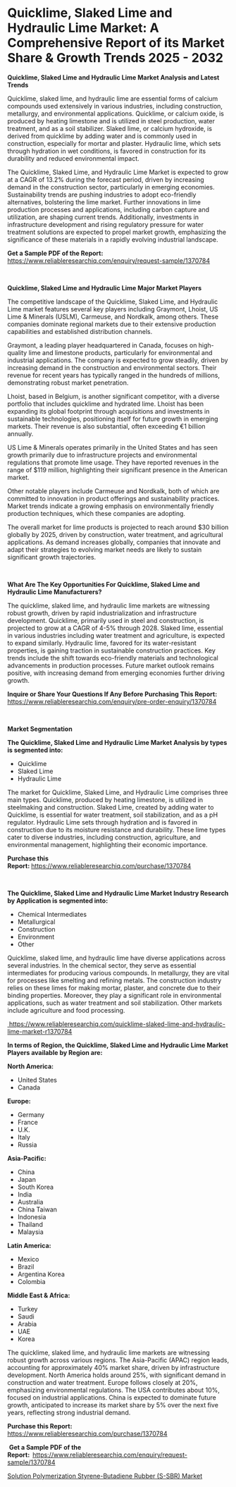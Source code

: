 <p><h1>Quicklime, Slaked Lime and Hydraulic Lime Market: A Comprehensive Report of its Market Share & Growth Trends 2025 - 2032</h1></p><p><strong>Quicklime, Slaked Lime and Hydraulic Lime Market Analysis and Latest Trends</strong></p>
<p><p>Quicklime, slaked lime, and hydraulic lime are essential forms of calcium compounds used extensively in various industries, including construction, metallurgy, and environmental applications. Quicklime, or calcium oxide, is produced by heating limestone and is utilized in steel production, water treatment, and as a soil stabilizer. Slaked lime, or calcium hydroxide, is derived from quicklime by adding water and is commonly used in construction, especially for mortar and plaster. Hydraulic lime, which sets through hydration in wet conditions, is favored in construction for its durability and reduced environmental impact.</p><p>The Quicklime, Slaked Lime, and Hydraulic Lime Market is expected to grow at a CAGR of 13.2% during the forecast period, driven by increasing demand in the construction sector, particularly in emerging economies. Sustainability trends are pushing industries to adopt eco-friendly alternatives, bolstering the lime market. Further innovations in lime production processes and applications, including carbon capture and utilization, are shaping current trends. Additionally, investments in infrastructure development and rising regulatory pressure for water treatment solutions are expected to propel market growth, emphasizing the significance of these materials in a rapidly evolving industrial landscape.</p></p>
<p><strong>Get a Sample PDF of the Report:&nbsp;</strong> <a href="https://www.reliableresearchiq.com/enquiry/request-sample/1370784?utm_campaign=3123&utm_medium=2&utm_source=Github&utm_content=ia&utm_term=02042025&utm_id=quicklime-slaked-lime-and-hydraulic-lime">https://www.reliableresearchiq.com/enquiry/request-sample/1370784</a></p>
<p>&nbsp;</p>
<p><strong>Quicklime, Slaked Lime and Hydraulic Lime Major Market Players</strong></p>
<p><p>The competitive landscape of the Quicklime, Slaked Lime, and Hydraulic Lime market features several key players including Graymont, Lhoist, US Lime & Minerals (USLM), Carmeuse, and Nordkalk, among others. These companies dominate regional markets due to their extensive production capabilities and established distribution channels.</p><p>Graymont, a leading player headquartered in Canada, focuses on high-quality lime and limestone products, particularly for environmental and industrial applications. The company is expected to grow steadily, driven by increasing demand in the construction and environmental sectors. Their revenue for recent years has typically ranged in the hundreds of millions, demonstrating robust market penetration.</p><p>Lhoist, based in Belgium, is another significant competitor, with a diverse portfolio that includes quicklime and hydrated lime. Lhoist has been expanding its global footprint through acquisitions and investments in sustainable technologies, positioning itself for future growth in emerging markets. Their revenue is also substantial, often exceeding €1 billion annually.</p><p>US Lime & Minerals operates primarily in the United States and has seen growth primarily due to infrastructure projects and environmental regulations that promote lime usage. They have reported revenues in the range of $119 million, highlighting their significant presence in the American market.</p><p>Other notable players include Carmeuse and Nordkalk, both of which are committed to innovation in product offerings and sustainability practices. Market trends indicate a growing emphasis on environmentally friendly production techniques, which these companies are adopting.</p><p>The overall market for lime products is projected to reach around $30 billion globally by 2025, driven by construction, water treatment, and agricultural applications. As demand increases globally, companies that innovate and adapt their strategies to evolving market needs are likely to sustain significant growth trajectories.</p></p>
<p>&nbsp;</p>
<p><strong>What Are The Key Opportunities For Quicklime, Slaked Lime and Hydraulic Lime Manufacturers?</strong></p>
<p><p>The quicklime, slaked lime, and hydraulic lime markets are witnessing robust growth, driven by rapid industrialization and infrastructure development. Quicklime, primarily used in steel and construction, is projected to grow at a CAGR of 4-5% through 2028. Slaked lime, essential in various industries including water treatment and agriculture, is expected to expand similarly. Hydraulic lime, favored for its water-resistant properties, is gaining traction in sustainable construction practices. Key trends include the shift towards eco-friendly materials and technological advancements in production processes. Future market outlook remains positive, with increasing demand from emerging economies further driving growth.</p></p>
<p><strong>Inquire or Share Your Questions If Any Before Purchasing This Report:</strong> <a href="https://www.reliableresearchiq.com/enquiry/pre-order-enquiry/1370784?utm_campaign=3123&utm_medium=2&utm_source=Github&utm_content=ia&utm_term=02042025&utm_id=quicklime-slaked-lime-and-hydraulic-lime">https://www.reliableresearchiq.com/enquiry/pre-order-enquiry/1370784</a></p>
<p>&nbsp;</p>
<p><strong>Market Segmentation</strong></p>
<p><strong>The Quicklime, Slaked Lime and Hydraulic Lime Market Analysis by types is segmented into:</strong></p>
<p><ul><li>Quicklime</li><li>Slaked Lime</li><li>Hydraulic Lime</li></ul></p>
<p><p>The market for Quicklime, Slaked Lime, and Hydraulic Lime comprises three main types. Quicklime, produced by heating limestone, is utilized in steelmaking and construction. Slaked Lime, created by adding water to Quicklime, is essential for water treatment, soil stabilization, and as a pH regulator. Hydraulic Lime sets through hydration and is favored in construction due to its moisture resistance and durability. These lime types cater to diverse industries, including construction, agriculture, and environmental management, highlighting their economic importance.</p></p>
<p><strong>Purchase this Report:&nbsp;</strong><a href="https://www.reliableresearchiq.com/purchase/1370784?utm_campaign=3123&utm_medium=2&utm_source=Github&utm_content=ia&utm_term=02042025&utm_id=quicklime-slaked-lime-and-hydraulic-lime">https://www.reliableresearchiq.com/purchase/1370784</a></p>
<p>&nbsp;</p>
<p><strong>The Quicklime, Slaked Lime and Hydraulic Lime Market Industry Research by Application is segmented into:</strong></p>
<p><ul><li>Chemical Intermediates</li><li>Metallurgical</li><li>Construction</li><li>Environment</li><li>Other</li></ul></p>
<p><p>Quicklime, slaked lime, and hydraulic lime have diverse applications across several industries. In the chemical sector, they serve as essential intermediates for producing various compounds. In metallurgy, they are vital for processes like smelting and refining metals. The construction industry relies on these limes for making mortar, plaster, and concrete due to their binding properties. Moreover, they play a significant role in environmental applications, such as water treatment and soil stabilization. Other markets include agriculture and food processing.</p></p>
<p><a href="https://www.reliableresearchiq.com/quicklime-slaked-lime-and-hydraulic-lime-market-r1370784?utm_campaign=3123&utm_medium=2&utm_source=Github&utm_content=ia&utm_term=02042025&utm_id=quicklime-slaked-lime-and-hydraulic-lime">&nbsp;https://www.reliableresearchiq.com/quicklime-slaked-lime-and-hydraulic-lime-market-r1370784</a></p>
<p><strong>In terms of Region, the Quicklime, Slaked Lime and Hydraulic Lime Market Players available by Region are:</strong></p>
<p>
    <p> <strong> North America: </strong>
        <ul>
            <li>United States</li>
            <li>Canada</li>
        </ul>
        </p> 
    <p> <strong> Europe: </strong>
        <ul>
            <li>Germany</li>
            <li>France</li>
            <li>U.K.</li>
            <li>Italy</li>
            <li>Russia</li>
        </ul>
        </p> 
    <p> <strong> Asia-Pacific: </strong>
        <ul>
            <li>China</li>
            <li>Japan</li>
            <li>South Korea</li>
            <li>India</li>
            <li>Australia</li>
            <li>China Taiwan</li>
            <li>Indonesia</li>
            <li>Thailand</li>
            <li>Malaysia</li>
        </ul>
        </p> 
    <p> <strong> Latin America: </strong>
        <ul>
            <li>Mexico</li>
            <li>Brazil</li>
            <li>Argentina Korea</li>
            <li>Colombia</li>
        </ul>
        </p> 
    <p> <strong> Middle East & Africa: </strong>
        <ul>
            <li>Turkey</li>
            <li>Saudi</li>
            <li>Arabia</li>
            <li>UAE</li>
            <li>Korea</li>
        </ul>
    </p>
    </p>
<p><p>The quicklime, slaked lime, and hydraulic lime markets are witnessing robust growth across various regions. The Asia-Pacific (APAC) region leads, accounting for approximately 40% market share, driven by infrastructure development. North America holds around 25%, with significant demand in construction and water treatment. Europe follows closely at 20%, emphasizing environmental regulations. The USA contributes about 10%, focused on industrial applications. China is expected to dominate future growth, anticipated to increase its market share by 5% over the next five years, reflecting strong industrial demand.</p></p>
<p><strong>Purchase this Report: </strong><a href="https://www.reliableresearchiq.com/purchase/1370784?utm_campaign=3123&utm_medium=2&utm_source=Github&utm_content=ia&utm_term=02042025&utm_id=quicklime-slaked-lime-and-hydraulic-lime">https://www.reliableresearchiq.com/purchase/1370784</a></p>
<p>&nbsp;<strong>Get a Sample PDF of the Report:&nbsp;&nbsp;</strong><a href="https://www.reliableresearchiq.com/enquiry/request-sample/1370784?utm_campaign=3123&utm_medium=2&utm_source=Github&utm_content=ia&utm_term=02042025&utm_id=quicklime-slaked-lime-and-hydraulic-lime">https://www.reliableresearchiq.com/enquiry/request-sample/1370784</a></p>
<p><strong></strong></p>
<p><p><a href="https://github.com/spoorsusama/Market-Research-Report-List-1/blob/main/solution-polymerization-styrene-butadiene-rubber-s-sbr-market.md?utm_campaign=3123&utm_medium=2&utm_source=Github&utm_content=ia&utm_term=02042025&utm_id=quicklime-slaked-lime-and-hydraulic-lime">Solution Polymerization Styrene-Butadiene Rubber (S-SBR) Market</a></p></p>